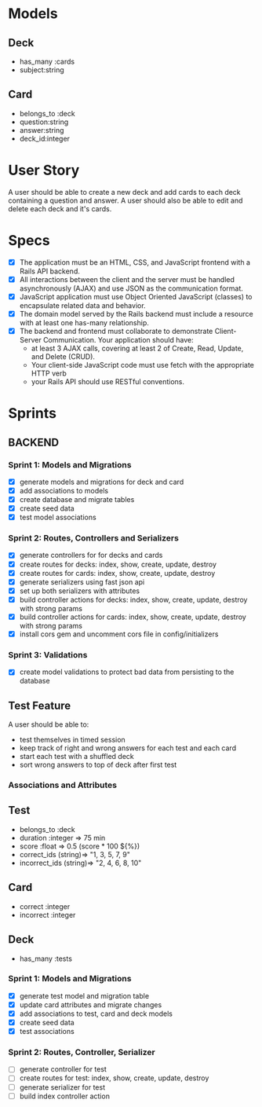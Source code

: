 # Models

## Deck
- has_many :cards
- subject:string

## Card
- belongs_to :deck
- question:string
- answer:string
- deck_id:integer

# User Story
A user should be able to create a new deck and add cards to each deck containing a question and answer. A user should also be able to edit and delete each deck and it's cards.

# Specs

- [x] The application must be an HTML, CSS, and JavaScript frontend with a Rails API backend.
- [x] All interactions between the client and the server must be handled asynchronously (AJAX) and use JSON as the communication format.
- [x] JavaScript application must use Object Oriented JavaScript (classes) to encapsulate related data and behavior.
- [x] The domain model served by the Rails backend must include a resource with at least one has-many relationship.
- [x] The backend and frontend must collaborate to demonstrate Client-Server Communication. Your application should have:
  - at least 3 AJAX calls, covering at least 2 of Create, Read, Update, and Delete (CRUD).
  - Your client-side JavaScript code must use fetch with the appropriate HTTP verb
  - your Rails API should use RESTful conventions.

# Sprints

## BACKEND
### Sprint 1: Models and Migrations
- [x] generate models and migrations for deck and card
- [x] add associations to models
- [x] create database and migrate tables
- [x] create seed data
- [x] test model associations

### Sprint 2: Routes, Controllers and Serializers
- [x] generate controllers for for decks and cards
- [x] create routes for decks: index, show, create, update, destroy
- [x] create routes for cards: index, show, create, update, destroy
- [x] generate serializers using fast json api
- [x] set up both serializers with attributes
- [x] build controller actions for decks: index, show, create, update, destroy with strong params
- [x] build controller actions for cards: index, show, create, update, destroy with strong params
- [x] install cors gem and uncomment cors file in config/initializers

### Sprint 3: Validations
- [x] create model validations to protect bad data from persisting to the database


## Test Feature
A user should be able to:
- test themselves in timed session
- keep track of right and wrong answers for each test and each card
- start each test with a shuffled deck
- sort wrong answers to top of deck after first test

### Associations and Attributes
## Test
- belongs_to :deck
- duration :integer => 75 min
- score :float => 0.5 (score * 100 ${%})
- correct_ids (string)=> "1, 3, 5, 7, 9"
- incorrect_ids (string)=> "2, 4, 6, 8, 10"

## Card
- correct :integer
- incorrect :integer

## Deck
- has_many :tests

### Sprint 1: Models and Migrations
- [x] generate test model and migration table
- [x] update card attributes and migrate changes
- [x] add associations to test, card and deck models
- [x] create seed data
- [x] test associations

### Sprint 2: Routes, Controller, Serializer
- [ ] generate controller for test
- [ ] create routes for test: index, show, create, update, destroy
- [ ] generate serializer for test
- [ ] build index controller action
